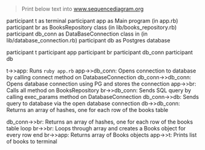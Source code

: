 > Print below text into www.sequencediagram.org

participant t as terminal
participant app as Main program (in app.rb)
participant br as BooksRepository class (in lib/books_repository.rb)
participant db_conn as DataBaseConnection class in (in lib/database_connection.rb)
participant db as Postgres database

participant t
participant app
participant br
participant db_conn
participant db

t->>app: Runs `ruby app.rb`
app->>db_conn: Opens connection to database by calling connect method on DatabaseConnection
db_conn->>db_conn: Opens database connection using PG and stores the connection
app->>br: Calls all method on BooksRepository
br->>db_conn: Sends SQL query by calling exec_params method on DatabaseConnection
db_conn->>db: Sends query to database via the open database connection
db->>db_conn: Returns an array of hashes, one for each row of the books table

db_conn->>br: Returns an array of hashes, one for each row of the books table
loop 
    br->>br: Loops through array and creates a Books object for every row
end
br->>app: Returns array of Books objects
app->>t: Prints list of books to terminal